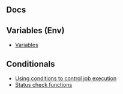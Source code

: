 
## Docs

## Variables (Env)
- [Variables](https://docs.github.com/en/actions/learn-github-actions/variables#about-variables)

## Conditionals
- [Using conditions to control job execution](https://docs.github.com/en/actions/using-jobs/using-conditions-to-control-job-execution)
- [Status check functions](https://docs.github.com/en/actions/learn-github-actions/expressions#status-check-functions)